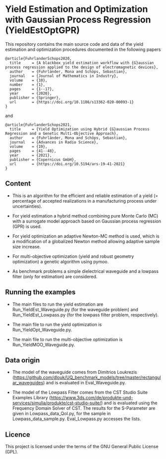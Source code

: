 # Yield Estimation and Optimization with Gaussian Process Regression (YieldEstOptGPR)

This repository contains the main source code and data of the yield estimation and optimization procedures documented in the following papers 
```
@article{FuhrlanderSchops2020,
  title     = {A blackbox yield estimation workflow with {G}aussian process regression applied to the design of electromagnetic devices},
  author    = {Fuhrländer, Mona and Schöps, Sebastian},
  journal   = {Journal of Mathematics in Industry},
  volume    = {10},
  number    = {1},
  pages     = {1--17},
  year      = {2020},
  publisher = {Springer},
  url       = {https://doi.org/10.1186/s13362-020-00093-1}
}
```
and
```
@article{FuhrlanderSchops2021,
  title     = {Yield Optimization using Hybrid {G}aussian Process Regression and a Genetic Multi-Objective Approach},
  author    = {Fuhrländer, Mona and Schöps, Sebastian},
  journal   = {Advances in Radio Science},
  volume    = {19},
  pages     = {41--48},
  year      = {2021},
  publisher = {Copernicus GmbH},
  url       = {https://doi.org/10.5194/ars-19-41-2021}
}
```

## Content

- This is an algorithm for the efficient and reliable estimation of a yield (= percentage of accepted realizations in a manufacturing process under uncertainties).

- For yield estimation a hybrid method combining pure Monte Carlo (MC) with a surrogate model approach based on Gaussian process regression (GPR) is used.

- For yield optimization an adaptive Newton-MC method is used, which is a modification of a globalized Newton method allowing adaptive sample size increase.

- For multi-objective optimization (yield and robust geometry optimization) a genetic algorithm using pymoo.

- As benchmark problems a simple dielectrical waveguide and a lowpass filter (only for estimation) are considered.

## Running the examples

- The main files to run the yield estimation are Run_YieldEst_Waveguide.py (for the waveguide problem) and Run_YieldEst_Lowpass.py (for the lowpass filter problem, respectively).

- The main file to run the yield optimization is Run_YieldOpt_Waveguide.py.

- The main file to run the multi-objective optimization is Run_YieldMOO_Waveguide.py.

## Data origin

- The model of the waveguide comes from Dimitrios Loukrezis (https://github.com/dlouk/UQ_benchmark_models/tree/master/rectangular_waveguides) and is evaluated in Eval_Waveguide.py.

- The model of the Lowpass Filter comes from the CST Studio Suite Examples Library (https://www.3ds.com/de/produkte-und-services/simulia/produkte/cst-studio-suite/) and is evaluated using the Frequency Domain Solver of CST. The results for the S-Parameter are given in Lowpass_data_QoI.py, for the sample in Lowpass_data_sample.py. Eval_Lowpass.py accesses the lists.

## Licence

This project is licensed under the terms of the GNU General Public License (GPL).
